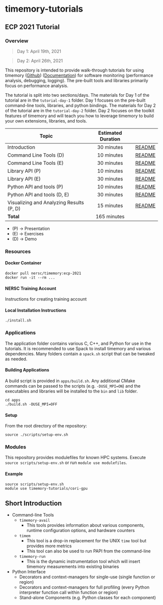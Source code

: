 # timemory-tutorials

## ECP 2021 Tutorial

### Overview

> Day 1: April 19th, 2021

> Day 2: April 26th, 2021

This repository is intended to provide walk-through tutorials for using timemory ([Github](https://github.com/NERSC/timemory)) ([Documentation](https://timemory.readthedocs.io)) for software monitoring (performance analysis, debugging, logging).
The pre-built tools and libraries primarily focus on performance analysis.

The tutorial is split into two sections/days.
The materials for Day 1 of the tutorial are in the `tutorial-day-1` folder.
Day 1 focuses on the pre-built command-line tools, libraries, and python bindings.
The materials for Day 2 of the tutorial are in the `tutorial-day-2` folder.
Day 2 focuses on the toolkit features of timemory and will teach you how to leverage timemory
to build your own extensions, libraries, and tools.


| Topic                                    | Estimated Duration |                                                                      |
| ---------------------------------------- | :----------------: | :------------------------------------------------------------------: |
| Introduction                             |     30 minutes     |           [README](tutorial-day-1/introduction/README.md)            |
| Command Line Tools (D)                   |     10 minutes     |        [README](tutorial-day-1/command-line-tools/README.md)         |
| Command Line Tools (E)                   |     30 minutes     |        [README](tutorial-day-1/command-line-tools/README.md)         |
| Library API (P)                          |     10 minutes     |            [README](tutorial-day-1/library-api/README.md)            |
| Library API (E)                          |     30 minutes     |            [README](tutorial-day-1/library-api/README.md)            |
| Python API and tools (P)                 |     10 minutes     |       [README](tutorial-day-1/python-api-and-tools/README.md)        |
| Python API and tools (D, E)              |     30 minutes     |       [README](tutorial-day-1/python-api-and-tools/README.md)        |
| Visualizing and Analyzing Results (P, D) |     15 minutes     | [README](tutorial-day-1/visualizing-and-analyzing-results/README.md) |
| __Total__                                |    165 minutes     |                                                                      |

* (P) &#8594; Presentation
* (E) &#8594; Exercises
* (D) &#8594; Demo

### Resources

#### Docker Container

```console
docker pull nersc/timemory:ecp-2021
docker run -it --rm ...
```

#### NERSC Training Account

Instructions for creating training account

#### Local Installation Instructions

```console
./install.sh
```

### Applications

The application folder contains various C, C++, and Python for use in the tutorials. It is recommended to use Spack to install timemory and various dependencies. Many folders contain a `spack.sh` script that can be tweaked as needed.

#### Building Applications

A build script is provided in `apps/build.sh`. Any additional CMake commands can be passed to the scripts (e.g. `-DUSE_MPI=ON`) and the executables and libraries will be installed to the `bin` and `lib` folder.

```console
cd apps
./build.sh -DUSE_MPI=OFF
```

#### Setup

From the root directory of the repository:

```console
source ./scripts/setup-env.sh
```

### Modules

This repository provides modulefiles for known HPC systems. Execute `source scripts/setup-env.sh` or run `module use modulefiles`.

#### Example

```console
source scripts/setup-env.sh
module use timemory-tutorials/cori-gpu
```

## Short Introduction


- Command-line Tools
  - `timemory-avail`
    - This tools provides information about various components, runtime configuration options, and hardware counters
  - `timem`
    - This tool is a drop-in replacement for the UNIX `time` tool but provides more metrics
    - This tool can also be used to run PAPI from the command-line
  - `timemory-run`
    - This is the dynamic instrumentation tool which will insert timemory measurements into existing binaries
- Python Interface
  - Decorators and context-managers for single-use (single function or region)
  - Decorators and context-managers for full profiling (every Python interpreter function call within function or region)
  - Stand-alone Components (e.g. Python classes for each component)
